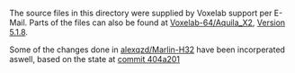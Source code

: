 The source files in this directory were supplied by Voxelab support per E-Mail. 
Parts of the files can also be found at [Voxelab-64/Aquila_X2](https://github.com/Voxelab-64/Aquila_X2), [Version 5.1.8](https://github.com/Voxelab-64/Aquila_X2/commit/d1f23adf96920996b979bc31023d1dce236d05db).

Some of the changes done in [alexqzd/Marlin-H32](https://github.com/alexqzd/Marlin-H32) have been incorperated aswell, based on the state at [commit 404a201](https://github.com/alexqzd/Marlin-H32/tree/404a201487af58a959edf0af508211dc047c2f3b)
